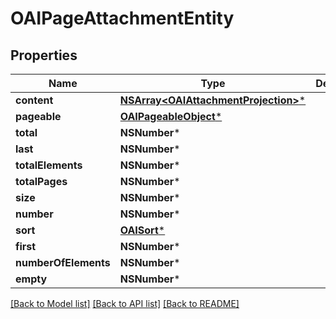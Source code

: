 # OAIPageAttachmentEntity

## Properties
Name | Type | Description | Notes
------------ | ------------- | ------------- | -------------
**content** | [**NSArray&lt;OAIAttachmentProjection&gt;***](OAIAttachmentProjection) |  | [optional] 
**pageable** | [**OAIPageableObject***](OAIPageableObject) |  | [optional] 
**total** | **NSNumber*** |  | [optional] 
**last** | **NSNumber*** |  | [optional] 
**totalElements** | **NSNumber*** |  | [optional] 
**totalPages** | **NSNumber*** |  | [optional] 
**size** | **NSNumber*** |  | [optional] 
**number** | **NSNumber*** |  | [optional] 
**sort** | [**OAISort***](OAISort) |  | [optional] 
**first** | **NSNumber*** |  | [optional] 
**numberOfElements** | **NSNumber*** |  | [optional] 
**empty** | **NSNumber*** |  | [optional] 

[[Back to Model list]](../README#documentation-for-models) [[Back to API list]](../README#documentation-for-api-endpoints) [[Back to README]](../README)



